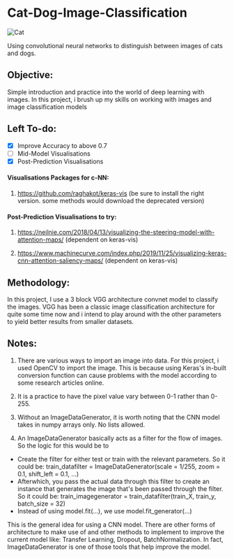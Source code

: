 # Cat-Dog-Image-Classification

![Cat](https://github.com/jaotheboss/Cat-Dog-Image-Classification/blob/master/cat-gradcam.jpeg)

Using convolutional neural networks to distinguish between images of cats and dogs. 

## Objective:
Simple introduction and practice into the world of deep learning with images. In this project, i brush up my skills on working with images and image classification models

## Left To-do:
- [x] Improve Accuracy to above 0.7
- [ ] Mid-Model Visualisations 
- [x] Post-Prediction Visualisations

#### Visualisations Packages for c-NN:
1. https://github.com/raghakot/keras-vis (be sure to install the right version. some methods would download the deprecated version)

#### Post-Prediction Visualisations to try:
1. https://neilnie.com/2018/04/13/visualizing-the-steering-model-with-attention-maps/ (dependent on keras-vis)

2. https://www.machinecurve.com/index.php/2019/11/25/visualizing-keras-cnn-attention-saliency-maps/ (dependent on keras-vis)

## Methodology:
In this project, I use a 3 block VGG architecture convnet model to classify the images. VGG has been a classic image classification architecture for quite some time now and i intend to play around with the other parameters to yield better results from smaller datasets.

## Notes:
1. There are various ways to import an image into data. For this project, i used OpenCV to import the image. This is because using Keras's in-built conversion function can cause problems with the model according to some research articles online.

2. It is a practice to have the pixel value vary between 0-1 rather than 0-255.

3. Without an ImageDataGenerator, it is worth noting that the CNN model takes in numpy arrays only. No lists allowed.

4. An ImageDataGenerator basically acts as a filter for the flow of images. So the logic for this would be to
  * Create the filter for either test or train with the relevant parameters. So it could be: train_datafilter = ImageDataGenerator(scale = 1/255, zoom = 0.1, shift_left = 0.1, ...)
  * Afterwhich, you pass the actual data through this filter to create an instance that generates the image that's been passed through the filter. So it could be: train_imagegenerator = train_datafilter(train_X, train_y, batch_size = 32)
  * Instead of using model.fit(...), we use model.fit_generator(...)
  
This is the general idea for using a CNN model. There are other forms of architecture to make use of and other methods to implement to improve the current model like: Transfer Learning, Dropout, BatchNormalization. In fact, ImageDataGenerator is one of those tools that help improve the model. 
